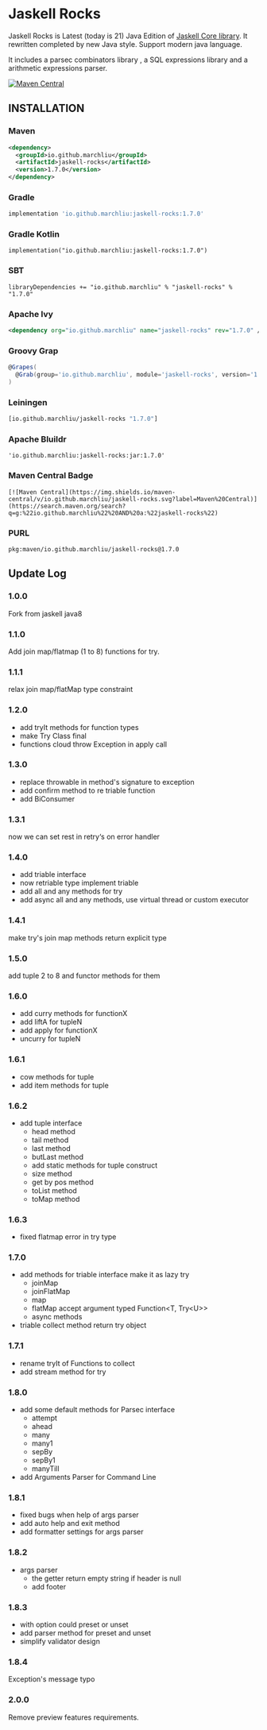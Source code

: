 # Jaskell Rocks

Jaskell Rocks is Latest (today is 21) Java Edition of [Jaskell Core library](https://github.com/MarchLiu/jaskell-core).
It rewritten completed by new Java style. Support modern java language.

It includes a parsec combinators library , a SQL expressions library and a arithmetic expressions parser.


[![Maven Central](https://img.shields.io/maven-central/v/io.github.marchliu/jaskell-rocks.svg?label=Maven%20Central)](https://search.maven.org/search?q=g:%22io.github.marchliu%22%20AND%20a:%22jaskell-rocks%22)

## INSTALLATION

### Maven

```xml
<dependency>
  <groupId>io.github.marchliu</groupId>
  <artifactId>jaskell-rocks</artifactId>
  <version>1.7.0</version>
</dependency>
```

### Gradle

```groovy
implementation 'io.github.marchliu:jaskell-rocks:1.7.0'
```

### Gradle Kotlin

```
implementation("io.github.marchliu:jaskell-rocks:1.7.0")
```

### SBT

```sbtshell
libraryDependencies += "io.github.marchliu" % "jaskell-rocks" % "1.7.0"
```

### Apache Ivy

```xml
<dependency org="io.github.marchliu" name="jaskell-rocks" rev="1.7.0" />
```

### Groovy Grap

```groovy
@Grapes(
  @Grab(group='io.github.marchliu', module='jaskell-rocks', version='1.7.0')
)

```

### Leiningen

```clojure
[io.github.marchliu/jaskell-rocks "1.7.0"]
```

### Apache Bluildr

```
'io.github.marchliu:jaskell-rocks:jar:1.7.0'
```

### Maven Central Badge

```
[![Maven Central](https://img.shields.io/maven-central/v/io.github.marchliu/jaskell-rocks.svg?label=Maven%20Central)](https://search.maven.org/search?q=g:%22io.github.marchliu%22%20AND%20a:%22jaskell-rocks%22)
```

### PURL

```
pkg:maven/io.github.marchliu/jaskell-rocks@1.7.0
```


## Update Log

### 1.0.0

Fork from jaskell java8

### 1.1.0

Add join map/flatmap (1 to 8) functions for try.

### 1.1.1

relax join map/flatMap type constraint

### 1.2.0

- add tryIt methods for function types
- make Try Class final
- functions cloud throw Exception in apply call

### 1.3.0

- replace throwable in method's signature to exception 
- add confirm method to re triable function
- add BiConsumer


### 1.3.1

now we can set rest in retry‘s on error handler

### 1.4.0

- add triable interface
- now retriable type implement triable 
- add all and any methods for try
- add async all and any methods, use virtual thread or custom executor

### 1.4.1

make try's join map methods return explicit type 

### 1.5.0

add tuple 2 to 8 and functor methods for them

### 1.6.0

- add curry methods for functionX
- add liftA for tupleN
- add apply for functionX
- uncurry for tupleN

### 1.6.1

- cow methods for tuple
- add item methods for tuple

### 1.6.2

- add tuple interface
  - head method
  - tail method
  - last method
  - butLast method
  - add static methods for tuple construct
  - size method
  - get by pos method
  - toList method
  - toMap method

### 1.6.3

 - fixed flatmap error in try type

### 1.7.0

 - add methods for triable interface make it as lazy try
   - joinMap
   - joinFlatMap
   - map
   - flatMap accept argument typed Function\<T, Try\<U\>\>
   - async methods
 - triable collect method return try object

### 1.7.1

- rename tryIt of Functions to collect 
- add stream method for try

### 1.8.0

- add some default methods for Parsec interface
  - attempt
  - ahead
  - many
  - many1
  - sepBy
  - sepBy1
  - manyTill
- add Arguments Parser for Command Line

### 1.8.1

- fixed bugs when help of args parser
- add auto help and exit method
- add formatter settings for args parser

### 1.8.2

- args parser
  - the getter return empty string if header is null
  - add footer

### 1.8.3

- with option could preset or unset
- add parser method for preset and unset
- simplify validator design

### 1.8.4

Exception's message typo

### 2.0.0

Remove preview features requirements.